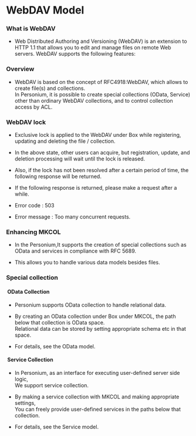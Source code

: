 # WebDAV Model

### What is WebDAV
* Web Distributed Authoring and Versioning (WebDAV) is an extension to HTTP 1.1 that allows you to edit and manage files on remote Web servers. WebDAV supports the following features:

### Overview
* WebDAV is based on the concept of RFC4918:WebDAV, which allows to create file(s) and collections.  
In Personium, it is possible to create special collections (OData, Service) other than ordinary WebDAV collections, and to control collection access by ACL.

### WebDAV lock
* Exclusive lock is applied to the WebDAV under Box while registering, updating and deleting the file / collection.

* In the above state, other users can acquire, but registration, update, and deletion processing will wait until the lock is released.

* Also, if the lock has not been resolved after a certain period of time, the following response will be returned.

* If the following response is returned, please make a request after a while.

* Error code : 503

* Error message : Too many concurrent requests.

### Enhancing MKCOL
* In the Personium,It supports the creation of special collections such as OData and services in compliance with RFC 5689.

* This allows you to handle various data models besides files.

### Special collection
#### &nbsp;OData Collection
* Personium supports OData collection to handle relational data.

* By creating an OData collection under Box under MKCOL, the path below that collection is OData space.  
Relational data can be stored by setting appropriate schema etc in that space.

* For details, see the OData model.

#### &nbsp;Service Collection
* In Personium, as an interface for executing user-defined server side logic,  
We support service collection.

* By making a service collection with MKCOL and making appropriate settings,  
You can freely provide user-defined services in the paths below that collection.

* For details, see the Service model.
